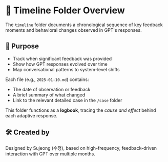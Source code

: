 # 📂 Timeline Folder Overview

The `timeline` folder documents a chronological sequence of key feedback moments and behavioral changes observed in GPT's responses.

## 📌 Purpose

- Track when significant feedback was provided  
- Show how GPT responses evolved over time  
- Map conversational patterns to system-level shifts  

Each file (e.g., `2025-01-10.md`) contains:
- The date of observation or feedback
- A brief summary of what changed
- Link to the relevant detailed case in the `/case` folder

This folder functions as a **logbook**, tracing the *cause and effect* behind each adaptive response.

## 🛠 Created by

Designed by Sujeong (수정), based on high-frequency, feedback-driven interaction with GPT over multiple months.
